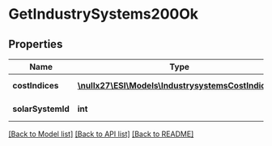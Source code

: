 # GetIndustrySystems200Ok

## Properties
Name | Type | Description | Notes
------------ | ------------- | ------------- | -------------
**costIndices** | [**\nullx27\ESI\Models\IndustrysystemsCostIndices[]**](IndustrysystemsCostIndices.md) | cost_indices array | 
**solarSystemId** | **int** | solar_system_id integer | 

[[Back to Model list]](../README.md#documentation-for-models) [[Back to API list]](../README.md#documentation-for-api-endpoints) [[Back to README]](../README.md)


